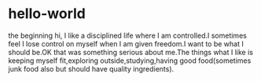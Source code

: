 # hello-world
the beginning
hi,
I like a disciplined life where I am controlled.I sometimes feel I lose control on myself when I am given freedom.I want to be what 
I should be.OK that was something serious about me.The things what I like is keeping myself fit,exploring outside,studying,having good food(sometimes junk food also but should have quality ingredients).

